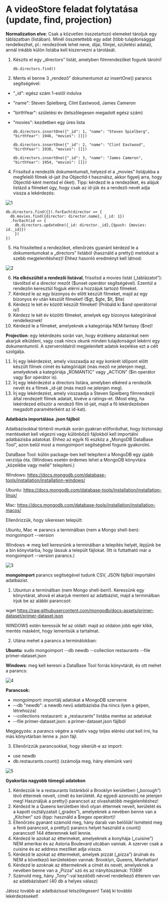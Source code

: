 # A videoStore feladat folytatása (update, find, projection)

**Normalization elve**: Csak a közvetlen összetartozó elemeket tároljuk egy táblázatban (listában). Minél összetettebb egy adat (több tulajdonsággal rendelkezhet, pl.: rendezőnek lehet neve, díjai, filmjei, születési adatai), annál inkább külön listába kell kiszervezni a tárolását.

1. Készíts el egy „directors” listát, amelyben filmrendezőket fogunk tárolni!

    ```
    db.directors.find()
    ```

2. Ments el benne 3 „rendező” dokumentumot az insertOne() parancs segítségével:
- "_id": egész szám 1-estől indulva
- "name": Steven Spielberg, Clint Eastwood, James Cameron
- "birthYear": születési év (tetszőlegesen megadott egész szám)
- "movies": kezdetben egy üres lista

    ```
    db.directors.insertOne({"_id": 1, "name": "Steven Spielberg", "birthYear": 1946, "movies": []})

    db.directors.insertOne({"_id": 2, "name": "Clint Eastwood", "birthYear": 1930, "movies": []})

    db.directors.insertOne({"_id": 3, "name": "James Cameron", "birthYear": 1954, "movies": []})
    ```
    
4. Frissítsd a rendezők dokumentumait, helyezd el a „movies” listájukba a megfelelő filmek id-jait (ha ObjectId-t használsz, akkor figyelj arra, hogy ObjectId-ként mentsd el őket). Tipp: kérdezd le a rendezőket, és alájuk listázd a filmeket úgy, hogy csak az id-jük és a rendező nevét adja vissza a lekérdezés:

![1](/mongo-feladat-02/img/1.png)
  

  ```
  db.directors.find({}).forEach(director => {
    db.movies.find({director: director.name}, {_id: 1})
    .forEach(id => {
      db.directors.updateOne({_id: director._id},{$push: {movies: id._id}})
      })
  })
  ```

5. Ha frissítetted a rendezőket, ellenőrzés gyanánt kérdezd le a dokumentumokat a „directors” listából (használd a pretty() metódust a szebb megjelenítéshez)! Ehhez hasonló eredményt kell látnod:

![2](/mongo-feladat-02/img/2.png)

6. **Ha elkészültél a rendezői listával**, frissítsd a movies listát („táblázatot”): távolítsd el a director mezőt ($unset operátor segítségével). Ezentúl a rendezőn keresztül fogjuk elérni a hozzájuk tartozó filmeket.
7. Kérdezd le az egy bizonyos év előtt készült filmeket, majd az egy bizonyos év után készült filmeket! ($gt, $gte, $lt, $lte)
8. Kérdezz le két év között készült filmeket! (Próbáld ki $and operátorral is!)
9. Kérdezz le két év közötti filmeket, amelyek egy bizonyos kategóriával rendelkeznek!
10. Kérdezd le a filmeket, amelyeknek a kategóriája NEM fantasy ($ne)!

**Projection**: egy lekérdezés során van, hogy érzékeny adatainkat nem akarjuk elküldeni, vagy csak nincs okunk minden tulajdonságot lekérni egy dokumentumról. A szerveroldalról megjelenített adatok kezelése ezt a célt szolgálja.

11. Írj egy lekérdezést, amely visszaadja az egy konkrét időpont előtt készült filmek címét és kategóriáját (más mező ne jelenjen meg), amelyeknek a kategóriája „ROMANTIC” vagy „ACTION” ($in operátor vagy $or operátor is).
12. Írj egy lekérdezést a directors listára, amelyben elkéred a rendezők nevét és a filmek _id-ját (más mező ne jelenjen meg).
13. Írj egy lekérdezést, amely visszaadja a Steven Spielberg filmrendező által rendezett filmek adatait, kivéve a ratings-et. (Most elég, ha lekérdezed először a rendező film id-jait, majd a fő lekérdezésben megadott paraméterként az id-kat).

**Adatbázis importálása .json fájlból**

Adatbázisokkal történő munkák során gyakran előfordulhat, hogy biztonsági mentéseket kell végezni vagy különböző fájlokból kell importálni adatbázisba adatokat. Ehhez az egyik fő eszköz a „MongoDB DataBase Tool”, azon belül most a mongoimport segítségével fogunk gyakorolni.

DataBase Tool: külön package-ben kell telepíteni a MongoDB egy újabb verziója óta. (Windows esetén érdemes lehet a MongoDB könyvtára „közelébe vagy mellé” telepíteni.)

Windows: https://docs.mongodb.com/database-tools/installation/installation-windows/

Ubuntu: https://docs.mongodb.com/database-tools/installation/installation-linux/

Mac: https://docs.mongodb.com/database-tools/installation/installation-macos/

Ellenőrizzük, hogy sikeresen települt:

Ubuntu, Mac => parancs a terminálban (nem a Mongo shell-ben): mongoimport --version

Windows => meg kell keresnünk a terminálban a telepítés helyét, lépjünk be a bin könyvtárba, hogy lássuk a települt fájlokat. (Itt is futtatható már a mongoimport --version parancs.)

![3](/mongo-feladat-02/img/3.png)

**mongoimport** parancs segítségével tudunk CSV, JSON fájlból importálni adatbázist.

1. Ubuntun a terminálban (nem Mongo shell-ben!). Keressünk egy könyvtárat, ahová el akarjuk menteni az adatbázist, majd a terminálban írjuk be az alábbi parancsot:

wget https://raw.githubusercontent.com/mongodb/docs-assets/primer-dataset/primer-dataset.json

WINDOWS estén keressük fel az oldalt: majd az oldalon jobb egér klikk, mentés másként, hogy lementsük a tartalmat.

2. Utána mehet a parancs a terminálokban:

**Ubuntu**: sudo mongoimport --db newdb --collection restaurants --file primer-dataset.json

**Windows**: meg kell keresni a DataBase Tool forrás könyvtárát, és ott mehet a parancs:

![4](/mongo-feladat-02/img/4.png)

**Parancsok:**

- mongoimport: importálj adatokat a MongoDB szerverre
- --db "newdb": a newdb nevű adatbázisba (ha nincs ilyen a gépen, létrehozza)
- --collections restaurant: a „restaurants” listába mentse az adatokat
- --file primer-dataset.json: a primer-dataset.json fájlból

Megjegyzés: a parancs végére a relatív vagy teljes elérési utat kell írni, ha más könyvtárban lenne a .json fájl.

3. Ellenőrizzük parancsokkal, hogy sikerült-e az import:
- use newdb
- db.restaurants.count() (számolja meg, hány elemünk van)

![5](/mongo-feladat-02/img/5.png)

**Gyakorlás nagyobb tömegű adatokon**

1. Kérdezzük le a restaurants listánkból a Brooklyn kerületben („borough”) lévő éttermek neveit, címét és kerületét. Az egyedi azonosító ne jelenjen meg! Használjuk a pretty() parancsot az olvashatóbb megjelenítéshez!
2. Kérdezd le a Queens kerületben lévő olyan éttermek neveit, kerületét és a kapott osztályzatait („grades”), amelyeknek a nevében benne van a „Kitchen” szó (tipp: használd a $regex operátort)!
3. Ellenőrzés gyanánt számold meg, hány darab van belőlük! Ismételd meg a fenti parancsot, a pretty() parancs helyet használd a count() parancsot! 144 étteremnek kell lennie.
4. Kérdezd le azokat az éttermeket, amelyeknek a konyhája („cuisine”) NEM amerikai és az Astoria Boulevard utcában vannak. A szerver csak a cuisine és az address mezőket adja vissza.
5. Kérdezd le azokat az éttermeket, amelyek pizzát („pizza”) árulnak és NEM a következő kerületekben vannak: Brooklyn, Queens, Manhattan!
6. Kérdezd le azoknak az éttermeknek a címét és nevét, amelyeknek a nevében benne van a „Pizza” szó és az irányítószámuk: 11369!
7. Számold meg, hány „Tony”-val kezdődő névvel rendelkező étterem van az adatbázisban! (40 db a helyes válasz)

Játssz tovább az adatbázissal tetszőlegesen! Találj ki további lekérdezéseket!